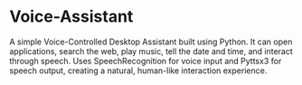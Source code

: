 # Voice-Assistant
A simple Voice-Controlled Desktop Assistant built using Python. It can open applications, search the web, play music, tell the date and time, and interact through speech. Uses SpeechRecognition for voice input and Pyttsx3 for speech output, creating a natural, human-like interaction experience.
